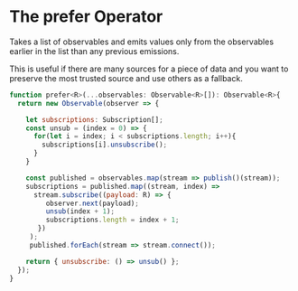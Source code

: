 # The prefer Operator

Takes a list of observables and emits values only from the observables earlier in the list than any previous emissions.

This is useful if there are many sources for a piece of data and you want to preserve the most trusted source and use others as a fallback. 

```JavaScript
function prefer<R>(...observables: Observable<R>[]): Observable<R>{
  return new Observable(observer => {

    let subscriptions: Subscription[];
    const unsub = (index = 0) => {
      for(let i = index; i < subscriptions.length; i++){
        subscriptions[i].unsubscribe();
      }
    }

    const published = observables.map(stream => publish()(stream));
    subscriptions = published.map((stream, index) => 
      stream.subscribe((payload: R) => {
         observer.next(payload);
         unsub(index + 1);
         subscriptions.length = index + 1;
       })
     );
     published.forEach(stream => stream.connect());

    return { unsubscribe: () => unsub() };
  });
}
```
